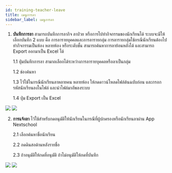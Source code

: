 ```yaml
---
id: training-teacher-leave
title: เมนูการลา
sidebar_label: เมนูการลา
---
```


1. **บันทึกการลา** สามารถบันทึกการลากิจ ลาป่วย หรือการไปทำกิจกรรมของนักเรียนได้ ระบบจะมีให้เลือกบันทึก 2 แบบ คือ การลารายบุคคลและการลารายกลุ่ม การลารายกลุ่มใช้กรณีนักเรียนต้องไปทำกิจกรรมเป็นห้อง หลายห้อง หรือระดับชั้น สามารถค้นหาการลาย้อนหลังได้ และสามารถ Export ออกมาเป็น Excel ได้

   1.1 ปุ่มบันทึกการลา สามาถเลือกได้ระหว่างการลารายบุคคลหรือลาเป็นกลุ่ม

   1.2 ช่องค้นหา

   1.3 ไว้ใช้ในกรณีนักเรียนลาหลายคน หลายห้อง ให้กดดาวน์โหลดไฟล์ต้นฉบับก่อน และกรอกรหัสนักเรียนลงในไฟล์ และนำไฟล์มาอัพลงระบบ

   1.4 ปุ่ม Export เป็น Excel

![](https://i.imgur.com/TPaKMaw.png)
![](https://i.imgur.com/kcsFnBu.png)

2. **การแจ้งลา** ไว้ใช้สำหรับกดอนุมัติให้นักเรียนในกรณีที่ผู้ปกครองหรือนักเรียนลาผ่าน App Nextschool

   2.1 เลือกค้นหาชื่อนักเรียน

   2.2 กดดินสอด้านหลังรายชื่อ

   2.3 ถ้าอนุมัติให้กดที่อนุมัติ ถ้าไม่อนุมัติให้กดที่บันทึก

![](https://i.imgur.com/eb05TEG.png)
![](https://i.imgur.com/hEKAdVK.png)

